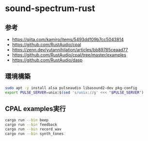 # sound-spectrum-rust

## 参考

- https://qiita.com/kamiro/items/5493dd109b7cc5043814
- https://github.com/RustAudio/cpal
- https://zenn.dev/yutannihilation/articles/bb89785ceaad77
- https://github.com/RustAudio/cpal/tree/master/examples
- https://github.com/RustAudio/dasp


## 環境構築

```bash
sudo apt -y install alsa pulseaudio libasound2-dev pkg-config
export PULSE_SERVER=unix:$(sed 's/unix://g' <<< "$PULSE_SERVER")
```

## CPAL examples実行

```bash
cargo run --bin beep
cargo run --bin feedback
cargo run --bin record_wav
cargo run --bin synth_tones
```
